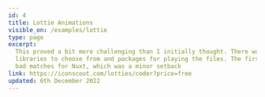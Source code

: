 ```yaml
---
id: 4
title: Lottie Animations
visible_on: /examples/lottie
type: page
excerpt:
  This proved a bit more challenging than I initially thought. There was a range of different Lottie
  libraries to choose from and packages for playing the files. The first two I tried wound up being
  bad matches for Nuxt, which was a minor setback
link: https://iconscout.com/lotties/coder?price=free
updated: 6th December 2022
---
```

